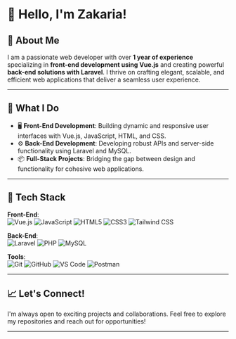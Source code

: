 # 👋 Hello, I'm Zakaria!

## 🌟 About Me  
I am a passionate web developer with over **1 year of experience** specializing in **front-end development using Vue.js** and creating powerful **back-end solutions with Laravel**. I thrive on crafting elegant, scalable, and efficient web applications that deliver a seamless user experience.

---

## 💼 What I Do  
- 🖥️ **Front-End Development**: Building dynamic and responsive user interfaces with Vue.js, JavaScript, HTML, and CSS.  
- ⚙️ **Back-End Development**: Developing robust APIs and server-side functionality using Laravel and MySQL.  
- 📦 **Full-Stack Projects**: Bridging the gap between design and functionality for cohesive web applications.  

---

## 🚀 Tech Stack  
**Front-End**:  
![Vue.js](https://img.shields.io/badge/-Vue.js-4FC08D?logo=vue.js&logoColor=white) ![JavaScript](https://img.shields.io/badge/-JavaScript-F7DF1E?logo=javascript&logoColor=black) ![HTML5](https://img.shields.io/badge/-HTML5-E34F26?logo=html5&logoColor=white) ![CSS3](https://img.shields.io/badge/-CSS3-1572B6?logo=css3&logoColor=white) ![Tailwind CSS](https://img.shields.io/badge/-Tailwind%20CSS-38B2AC?logo=tailwind-css&logoColor=white)  

**Back-End**:  
![Laravel](https://img.shields.io/badge/-Laravel-FF2D20?logo=laravel&logoColor=white) ![PHP](https://img.shields.io/badge/-PHP-777BB4?logo=php&logoColor=white) ![MySQL](https://img.shields.io/badge/-MySQL-4479A1?logo=mysql&logoColor=white)  

**Tools**:  
![Git](https://img.shields.io/badge/-Git-F05032?logo=git&logoColor=white) ![GitHub](https://img.shields.io/badge/-GitHub-181717?logo=github&logoColor=white) ![VS Code](https://img.shields.io/badge/-VS%20Code-007ACC?logo=visual-studio-code&logoColor=white) ![Postman](https://img.shields.io/badge/-Postman-FF6C37?logo=postman&logoColor=white)

---

## 📈 Let's Connect!  
I'm always open to exciting projects and collaborations. Feel free to explore my repositories and reach out for opportunities!  

---
